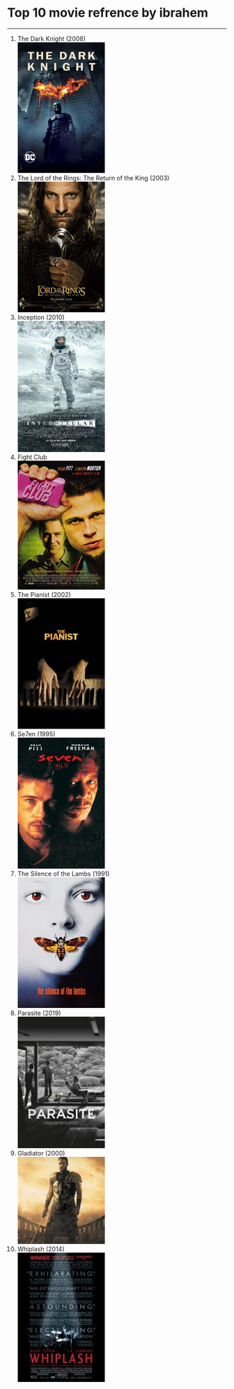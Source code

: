 

<head>
<meta lang="eng">
<meta charset="UTF-8">
<meta name="viewport" content="width=device-width, initial-scale=1.0">
<title>ibrahem aljanabi</title>
</head>
<h1>Top 10 movie refrence by ibrahem </h1>
<hr/>

<body>
<Ol >
<li>The Dark Knight (2008)</li>
  <img src="./imges/1-The Dark Knight (2008).jpg" width="200">
<li>The Lord of the Rings: The Return of the King (2003)</li>
  <img src="./imges/2-The Lord of the Rings (2003).jpg" width="200">
<li>Inception (2010)</li>
  <img src="./imges/3-Interstellar.jpg" width="200">
<li>Fight Club</li>
  <img src="./imges/4-Fight Club.jpg" width="200">
<li>The Pianist (2002)</li>
  <img src="./imges/5-The Pianist (2002).jpg" width="200">
<li>Se7en (1995)</li>
  <img src="./imges/6-Se7en (1995).jpg" width="200">
<li>The Silence of the Lambs (1991)</li>
  <img src="./imges/7-The Silence of the Lambs.jpg" width="200">
<li>Parasite (2019)</li>
  <img src="./imges/8-Parasite (2019).jpg" width="200">
<li>Gladiator (2000)</li>
   <img src="./imges/9-Gladiator (2000).jpg" width="200">
<li>Whiplash (2014)</li>
   <img src="./imges/10-Whiplash(2014).jpg" width="200">
</Ol>

</body>
